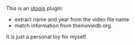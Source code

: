 This is an [utools](https://www.u.tools/) plugin:

- extract name and year from the video file name
- match information from themoviedb.org.

It is just a personal toy for myself.
